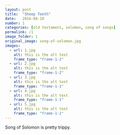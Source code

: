 ```yaml
---
layout: post
title:  "Sheep Teeth"
date:   2016-08-10
number: 1
categories: [old testament, solomon, song of songs]
permalink: /1
image_folder: 1
original_image: song-of-solomon.jpg
images:
  - url: 1.jpg
    alt: this is the alt text
    frame_type: "frame-1-2"
  - url: 2.jpg
    alt: this is the alt text
    frame_type: "frame-1-2"
  - url: 3.jpg
    alt: this is the alt text
    frame_type: "frame-1-1"
  - url: 4.jpg
    alt: this is the alt text
    frame_type: "frame-1-1"
  - url: 5.jpg
    alt: this is the alt text
    frame_type: "frame-1-1"
---
```


Song of Solomon is pretty trippy.

